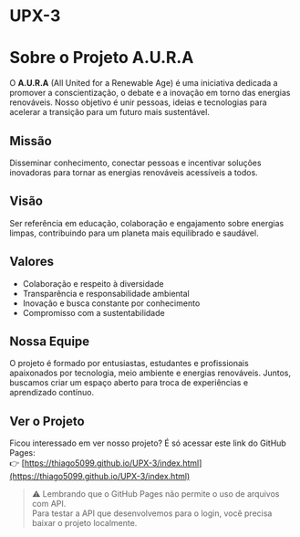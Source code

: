 # UPX-3

# Sobre o Projeto A.U.R.A

O **A.U.R.A** (All United for a Renewable Age) é uma iniciativa dedicada a promover a conscientização, o debate e a inovação em torno das energias renováveis. Nosso objetivo é unir pessoas, ideias e tecnologias para acelerar a transição para um futuro mais sustentável.

## Missão

Disseminar conhecimento, conectar pessoas e incentivar soluções inovadoras para tornar as energias renováveis acessíveis a todos.

## Visão

Ser referência em educação, colaboração e engajamento sobre energias limpas, contribuindo para um planeta mais equilibrado e saudável.

## Valores

- Colaboração e respeito à diversidade  
- Transparência e responsabilidade ambiental  
- Inovação e busca constante por conhecimento  
- Compromisso com a sustentabilidade  

## Nossa Equipe

O projeto é formado por entusiastas, estudantes e profissionais apaixonados por tecnologia, meio ambiente e energias renováveis. Juntos, buscamos criar um espaço aberto para troca de experiências e aprendizado contínuo.

## Ver o Projeto

Ficou interessado em ver nosso projeto? É só acessar este link do GitHub Pages:  
👉 [https://thiago5099.github.io/UPX-3/index.html](https://thiago5099.github.io/UPX-3/index.html)

> ⚠️ Lembrando que o GitHub Pages não permite o uso de arquivos com API.  
> Para testar a API que desenvolvemos para o login, você precisa baixar o projeto localmente.
